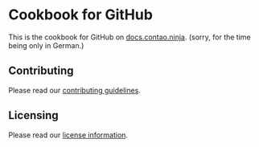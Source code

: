 # Cookbook for GitHub

This is the cookbook for GitHub on [docs.contao.ninja](http://docs.contao.ninja/).
(sorry, for the time being only in German.)

## Contributing

Please read our [contributing guidelines](../manual/CONTRIBUTING.md).


## Licensing

Please read our [license information](../manual/LICENSE.md).

